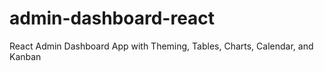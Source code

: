 # admin-dashboard-react
React Admin Dashboard App with Theming, Tables, Charts, Calendar, and Kanban

